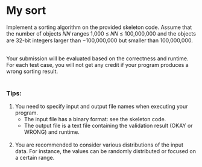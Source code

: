 # My sort

Implement a sorting algorithm on the provided skeleton code. Assume that the number of objects 𝑁𝑁
ranges 1,000 ≤ 𝑁𝑁 ≤ 100,000,000 and the objects are 32-bit integers larger than −100,000,000 but
smaller than 100,000,000. <br><br>

Your submission will be evaluated based on the correctness and runtime. For each test case, you will
not get any credit if your program produces a wrong sorting result. <br><br>

### Tips:
1) You need to specify input and output file names when executing your program.
    - The input file has a binary format: see the skeleton code.
    - The output file is a text file containing the validation result (OKAY or WRONG) and runtime.
    <br>
2) You are recommended to consider various distributions of the input data.
For instance, the values can be randomly distributed or focused on a certain range.
